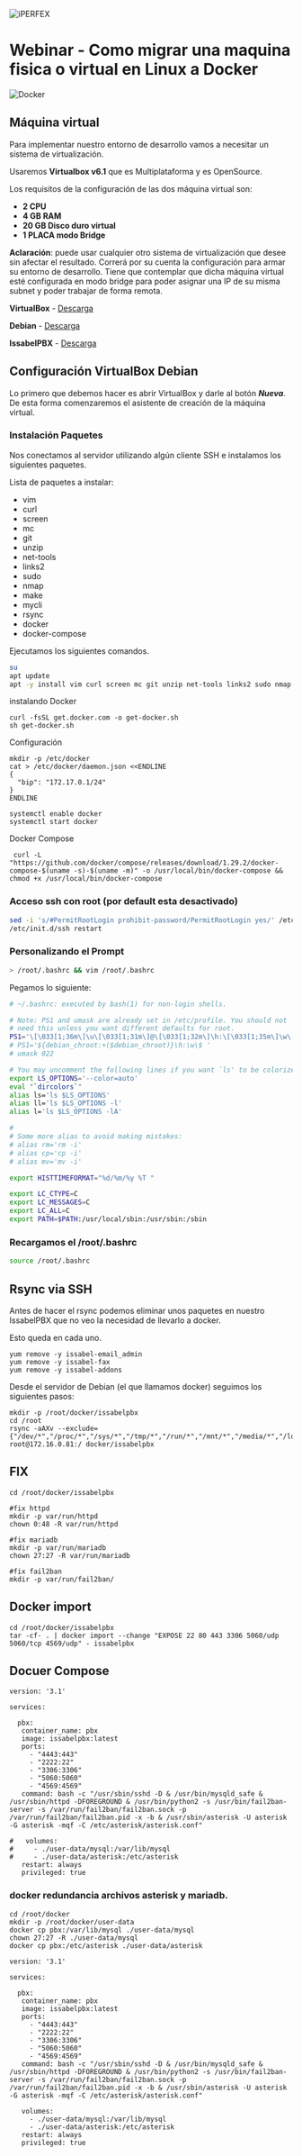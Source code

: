 ![iPERFEX](https://www.iperfex.com/wp-content/uploads/2019/01/iPerfex_logo_naranja-e1546949425459.png)

# Webinar - Como migrar una maquina fisica o virtual en Linux a Docker

![Docker](https://github.com/iperfex-team/como-migrar-una-maquina-fisica-o-virtual-en-linux-a-docker/blob/main/como-migrar-una-maquina-fisica-o-virtual-en-linux-a-docker.png)

## Máquina virtual

Para implementar nuestro entorno de desarrollo vamos a necesitar un sistema de virtualización.  

Usaremos **Virtualbox v6.1** que es Multiplataforma y es OpenSource. 

Los requisitos de la configuración de las dos máquina virtual son: 
 
 * **2 CPU**
 * **4 GB RAM** 
 * **20 GB Disco duro virtual** 
 * **1 PLACA modo Bridge** 


**Aclaración**: puede usar cualquier otro sistema de virtualización que desee sin afectar el resultado. Correrá por su cuenta la configuración para armar su entorno de desarrollo. Tiene que contemplar que dicha máquina virtual esté configurada en modo bridge para poder asignar una IP de su misma subnet y poder trabajar de forma remota. 

**VirtualBox** - [Descarga](https://www.virtualbox.org/wiki/Downloads)

**Debian** - [Descarga](https://www.debian.org/download)

**IssabelPBX** - [Descarga](https://www.issabel.org/go/download)


## Configuración VirtualBox Debian
 
Lo primero que debemos hacer es abrir VirtualBox y darle al botón **_Nueva_**. De esta forma comenzaremos el asistente de creación de la máquina virtual.



### Instalación Paquetes

Nos conectamos al servidor utilizando algún cliente SSH e instalamos los siguientes paquetes.

Lista de paquetes a instalar:

* vim
* curl
* screen
* mc
* git
* unzip
* net-tools
* links2
* sudo
* nmap
* make
* mycli
* rsync
* docker
* docker-compose

Ejecutamos los siguientes comandos.

```bash
su
apt update
apt -y install vim curl screen mc git unzip net-tools links2 sudo nmap make mycli rsync
```

instalando Docker

```
curl -fsSL get.docker.com -o get-docker.sh
sh get-docker.sh
```

Configuración 

```
mkdir -p /etc/docker
cat > /etc/docker/daemon.json <<ENDLINE
{
  "bip": "172.17.0.1/24"
}
ENDLINE

systemctl enable docker
systemctl start docker
```

Docker Compose

```
 curl -L "https://github.com/docker/compose/releases/download/1.29.2/docker-compose-$(uname -s)-$(uname -m)" -o /usr/local/bin/docker-compose && chmod +x /usr/local/bin/docker-compose

```


### Acceso ssh con root (por default esta desactivado)

```bash
sed -i 's/#PermitRootLogin prohibit-password/PermitRootLogin yes/' /etc/ssh/sshd_config
/etc/init.d/ssh restart
```

### Personalizando el Prompt

```bash 
> /root/.bashrc && vim /root/.bashrc
````

Pegamos lo siguiente:

```bash
# ~/.bashrc: executed by bash(1) for non-login shells.

# Note: PS1 and umask are already set in /etc/profile. You should not
# need this unless you want different defaults for root.
PS1='\[\033[1;36m\]\u\[\033[1;31m\]@\[\033[1;32m\]\h:\[\033[1;35m\]\w\[\033[1;31m\]\$\[\033[0m\] '
# PS1='${debian_chroot:+($debian_chroot)}\h:\w\$ '
# umask 022

# You may uncomment the following lines if you want `ls' to be colorized:
export LS_OPTIONS='--color=auto'
eval "`dircolors`"
alias ls='ls $LS_OPTIONS'
alias ll='ls $LS_OPTIONS -l'
alias l='ls $LS_OPTIONS -lA'

#
# Some more alias to avoid making mistakes:
# alias rm='rm -i'
# alias cp='cp -i'
# alias mv='mv -i'

export HISTTIMEFORMAT="%d/%m/%y %T "

export LC_CTYPE=C
export LC_MESSAGES=C
export LC_ALL=C
export PATH=$PATH:/usr/local/sbin:/usr/sbin:/sbin
```
### Recargamos el /root/.bashrc

```bash
source /root/.bashrc
```

## Rsync via SSH

Antes de hacer el rsync podemos eliminar unos paquetes en nuestro IssabelPBX que no veo la necesidad de llevarlo a docker.

Esto queda en cada uno.

```
yum remove -y issabel-email_admin
yum remove -y issabel-fax
yum remove -y issabel-addons
```

Desde el servidor de Debian (el que llamamos docker) seguimos los siguientes pasos:

```
mkdir -p /root/docker/issabelpbx
cd /root
rsync -aAXv --exclude={"/dev/*","/proc/*","/sys/*","/tmp/*","/run/*","/mnt/*","/media/*","/lost+found"} root@172.16.0.81:/ docker/issabelpbx
```

## FIX 

```
cd /root/docker/issabelpbx

#fix httpd
mkdir -p var/run/httpd
chown 0:48 -R var/run/httpd

#fix mariadb
mkdir -p var/run/mariadb
chown 27:27 -R var/run/mariadb

#fix fail2ban
mkdir -p var/run/fail2ban/
```

## Docker import

```
cd /root/docker/issabelpbx
tar -cf- . | docker import --change "EXPOSE 22 80 443 3306 5060/udp 5060/tcp 4569/udp" - issabelpbx
```

## Docuer Compose

```
version: '3.1'

services:

  pbx:
   container_name: pbx
   image: issabelpbx:latest
   ports:
     - "4443:443"
     - "2222:22"
     - "3306:3306"
     - "5060:5060"
     - "4569:4569"
   command: bash -c "/usr/sbin/sshd -D & /usr/bin/mysqld_safe & /usr/sbin/httpd -DFOREGROUND & /usr/bin/python2 -s /usr/bin/fail2ban-server -s /var/run/fail2ban/fail2ban.sock -p /var/run/fail2ban/fail2ban.pid -x -b & /usr/sbin/asterisk -U asterisk -G asterisk -mqf -C /etc/asterisk/asterisk.conf"

#   volumes:
#     - ./user-data/mysql:/var/lib/mysql
#     - ./user-data/asterisk:/etc/asterisk
   restart: always
   privileged: true
```

### docker redundancia archivos asterisk y mariadb.

```
cd /root/docker
mkdir -p /root/docker/user-data
docker cp pbx:/var/lib/mysql ./user-data/mysql
chown 27:27 -R ./user-data/mysql
docker cp pbx:/etc/asterisk ./user-data/asterisk
```

```
version: '3.1'

services:

  pbx:
   container_name: pbx
   image: issabelpbx:latest
   ports:
     - "4443:443"
     - "2222:22"
     - "3306:3306"
     - "5060:5060"
     - "4569:4569"
   command: bash -c "/usr/sbin/sshd -D & /usr/bin/mysqld_safe & /usr/sbin/httpd -DFOREGROUND & /usr/bin/python2 -s /usr/bin/fail2ban-server -s /var/run/fail2ban/fail2ban.sock -p /var/run/fail2ban/fail2ban.pid -x -b & /usr/sbin/asterisk -U asterisk -G asterisk -mqf -C /etc/asterisk/asterisk.conf"

   volumes:
     - ./user-data/mysql:/var/lib/mysql
     - ./user-data/asterisk:/etc/asterisk
   restart: always
   privileged: true
```
